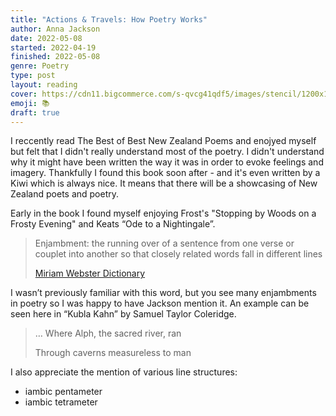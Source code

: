 ```yaml
---
title: "Actions & Travels: How Poetry Works"
author: Anna Jackson
date: 2022-05-08
started: 2022-04-19
finished: 2022-05-08
genre: Poetry
type: post
layout: reading
cover: https://cdn11.bigcommerce.com/s-qvcg41qdf5/images/stencil/1200x1200/products/2501/3212/Jackson_Actions_Travels__96522.1642019343.jpg?c=2
emoji: 📚
draft: true
---
```


I reccently read The Best of Best New Zealand Poems and enojyed myself but felt that I didn't really understand most of the poetry. I didn't understand why it might have been written the way it was in order to evoke feelings and imagery. Thankfully I found this book soon after - and it's even written by a Kiwi which is always nice. It means that there will be a showcasing of New Zealand poets and poetry.

Early in the book I found myself enjoying Frost's "Stopping by Woods on a Frosty Evening" and Keats “Ode to a Nightingale”. 

> Enjambment: the running over of a sentence from one verse or couplet into another so that closely related words fall in different lines
>
> [Miriam Webster Dictionary](https://www.merriam-webster.com/dictionary/enjambment)

I wasn’t previously familiar with this word, but you see many enjambments in poetry so I was happy to have Jackson mention it. An example can be seen here in “Kubla Kahn” by Samuel Taylor Coleridge.

> … Where Alph, the sacred river, ran
>
> Through caverns measureless to man

I also appreciate the mention of various line structures:

- iambic pentameter
- iambic tetrameter

